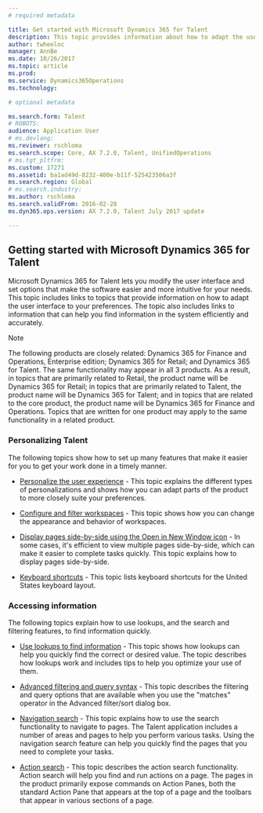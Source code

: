```yaml
---
# required metadata

title: Get started with Microsoft Dynamics 365 for Talent
description: This topic provides information about how to adapt the user interface to your preferences, as well as connect to the Help resources that are available within the product, and on the docs.microsoft.com site. 
author: twheeloc
manager: AnnBe
ms.date: 10/26/2017
ms.topic: article
ms.prod: 
ms.service: Dynamics365Operations
ms.technology: 

# optional metadata

ms.search.form: Talent
# ROBOTS: 
audience: Application User
# ms.devlang: 
ms.reviewer: rschloma
ms.search.scope: Core, AX 7.2.0, Talent, UnifiedOperations
# ms.tgt_pltfrm: 
ms.custom: 17271
ms.assetid: ba1ad49d-8232-400e-b11f-525423506a3f
ms.search.region: Global
# ms.search.industry: 
ms.author: rschloma
ms.search.validFrom: 2016-02-28
ms.dyn365.ops.version: AX 7.2.0, Talent July 2017 update

---
```

## Getting started with Microsoft Dynamics 365 for Talent
Microsoft Dynamics 365 for Talent lets you modify the user interface and set options that make the software easier and more intuitive for your needs. This topic includes links to topics that provide information on how to adapt the user interface to your preferences. The topic also includes links to information that can help you find information in the system efficiently and accurately. 

> [!NOTE] 
> The following products are closely related: Dynamics 365 for Finance and Operations, Enterprise edition; Dynamics 365 for Retail; and Dynamics 365 for Talent. The same functionality may appear in all 3 products. As a result, in topics that are primarily related to Retail, the product name will be Dynamics 365 for Retail; in topics that are primarily related to Talent, the product name will be Dynamics 365 for Talent; and in topics that are related to the core product, the product name will be Dynamics 365 for Finance and Operations. Topics that are written for one product may apply to the same functionality in a related product.

### Personalizing Talent 
The following topics show how to set up many features that make it easier for you to get your work done in a timely manner. 

-   [Personalize the user experience](../fin-and-ops/get-started/personalize-user-experience.md) - This topic explains the different types of personalizations and shows how you can adapt parts of the product to more closely suite your preferences.

-   [Configure and filter workspaces](../fin-and-ops/get-started/configure-filter-workspaces.md) - This topic shows how you can change the appearance and behavior of workspaces.

-   [Display pages side-by-side using the Open in New Window icon](../fin-and-ops/get-started/display-pages-side-by-side.md) - In some cases, it's efficient to view multiple pages side-by-side, which can make it easier to complete tasks quickly. This topic explains how to display pages side-by-side. 

-   [Keyboard shortcuts](../fin-and-ops/get-started/shortcut-keys.md) - This topic lists keyboard shortcuts for the United States keyboard layout. 

### Accessing information
The following topics explain how to use lookups, and the search and filtering features, to find information quickly. 

-   [Use lookups to find information](../fin-and-ops/get-started/use-lookups-to-find-information.md) - This topic shows how lookups can help you quickly find the correct or desired value. The topic describes how lookups work and includes tips to help you optimize your use of them.

-   [Advanced filtering and query syntax](../fin-and-ops/get-started/advanced-filtering-query-options.md) - This topic describes the filtering and query options that are available when you use the "matches" operator in the Advanced filter/sort dialog box.

-   [Navigation search](../fin-and-ops/get-started/navigation-search.md) - This topic explains how to use the search functionality to navigate to pages. The Talent application includes a number of areas and pages to help you perform various tasks. Using the navigation search feature can help you quickly find the pages that you need to complete your tasks. 

-   [Action search](../fin-and-ops/get-started/action-search.md) - This topic describes the action search functionality. Action search will help you find and run actions on a page. The pages in the product primarily expose commands on Action Panes, both the standard Action Pane that appears at the top of a page and the toolbars that appear in various sections of a page.


